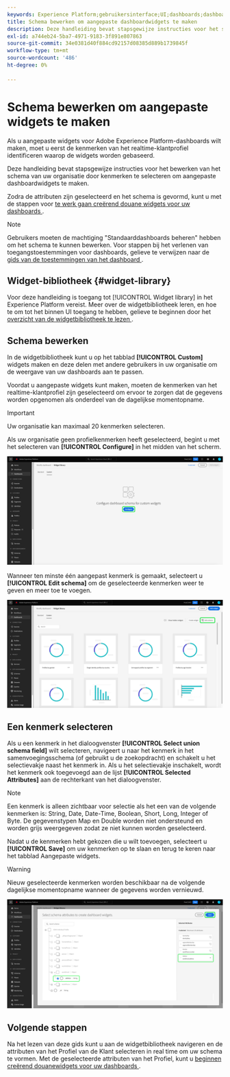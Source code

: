 ```yaml
---
keywords: Experience Platform;gebruikersinterface;UI;dashboards;dashboard;profielen;segmenten;bestemmingen;vergunningsgebruik
title: Schema bewerken om aangepaste dashboardwidgets te maken
description: Deze handleiding bevat stapsgewijze instructies voor het selecteren van kenmerken en het configureren van het schema van uw organisatie om aangepaste widgets voor Adobe Experience Platform-dashboards te maken.
exl-id: a744eb24-5ba7-4971-9183-3f891e807863
source-git-commit: 34e0381d40f884cd92157d08385d889b1739845f
workflow-type: tm+mt
source-wordcount: '486'
ht-degree: 0%

---
```


# Schema bewerken om aangepaste widgets te maken

Als u aangepaste widgets voor Adobe Experience Platform-dashboards wilt maken, moet u eerst de kenmerken van het realtime-klantprofiel identificeren waarop de widgets worden gebaseerd.

Deze handleiding bevat stapsgewijze instructies voor het bewerken van het schema van uw organisatie door kenmerken te selecteren om aangepaste dashboardwidgets te maken.

Zodra de attributen zijn geselecteerd en het schema is gevormd, kunt u met de stappen voor [ te werk gaan creërend douane widgets voor uw dashboards ](custom-widgets.md).

>[!NOTE]
>
>Gebruikers moeten de machtiging &quot;Standaarddashboards beheren&quot; hebben om het schema te kunnen bewerken. Voor stappen bij het verlenen van toegangstoestemmingen voor dashboards, gelieve te verwijzen naar de [ gids van de toestemmingen van het dashboard ](../permissions.md).

## Widget-bibliotheek {#widget-library}

Voor deze handleiding is toegang tot [!UICONTROL Widget library] in het Experience Platform vereist. Meer over de widgetbibliotheek leren, en hoe te om tot het binnen UI toegang te hebben, gelieve te beginnen door het [ overzicht van de widgetbibliotheek te lezen ](widget-library.md).

## Schema bewerken

In de widgetbibliotheek kunt u op het tabblad **[!UICONTROL Custom]** widgets maken en deze delen met andere gebruikers in uw organisatie om de weergave van uw dashboards aan te passen.

Voordat u aangepaste widgets kunt maken, moeten de kenmerken van het realtime-klantprofiel zijn geselecteerd om ervoor te zorgen dat de gegevens worden opgenomen als onderdeel van de dagelijkse momentopname.

>[!IMPORTANT]
>
>Uw organisatie kan maximaal 20 kenmerken selecteren.

Als uw organisatie geen profielkenmerken heeft geselecteerd, begint u met het selecteren van **[!UICONTROL Configure]** in het midden van het scherm.

![ het lusje van de Douane van de werkruimte van de widgetbibliotheek met vormen benadrukt.](../images/customization/configure-schema.png)

Wanneer ten minste één aangepast kenmerk is gemaakt, selecteert u **[!UICONTROL Edit schema]** om de geselecteerde kenmerken weer te geven en meer toe te voegen.

![ het lusje van de Douane van de widgetbibliotheekwerkruimte met Edit benadrukt schema.](../images/customization/edit-schema.png)

## Een kenmerk selecteren

Als u een kenmerk in het dialoogvenster **[!UICONTROL Select union schema field]** wilt selecteren, navigeert u naar het kenmerk in het samenvoegingsschema (of gebruikt u de zoekopdracht) en schakelt u het selectievakje naast het kenmerk in. Als u het selectievakje inschakelt, wordt het kenmerk ook toegevoegd aan de lijst **[!UICONTROL Selected Attributes]** aan de rechterkant van het dialoogvenster.

>[!NOTE]
>
>Een kenmerk is alleen zichtbaar voor selectie als het een van de volgende kenmerken is: String, Date, Date-Time, Boolean, Short, Long, Integer of Byte. De gegevenstypen Map en Double worden niet ondersteund en worden grijs weergegeven zodat ze niet kunnen worden geselecteerd.

Nadat u de kenmerken hebt gekozen die u wilt toevoegen, selecteert u **[!UICONTROL Save]** om uw kenmerken op te slaan en terug te keren naar het tabblad Aangepaste widgets.

>[!WARNING]
>Nieuw geselecteerde kenmerken worden beschikbaar na de volgende dagelijkse momentopname wanneer de gegevens worden vernieuwd.

![ de dialoog om schemakenmerken met benadrukte attributen te selecteren en te bewaren.](../images/customization/select-attribute.png)

## Volgende stappen

Na het lezen van deze gids kunt u aan de widgetbibliotheek navigeren en de attributen van het Profiel van de Klant selecteren in real time om uw schema te vormen. Met de geselecteerde attributen van het Profiel, kunt u [ beginnen creërend douanewidgets voor uw dashboards ](custom-widgets.md).
